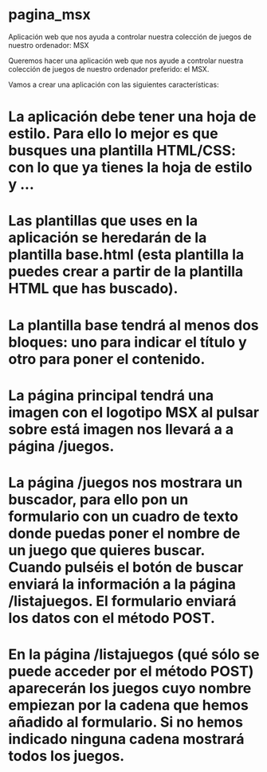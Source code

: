 # pagina_msx
Aplicación web que nos ayuda a controlar nuestra colección de juegos de nuestro ordenador: MSX

Queremos hacer una aplicación web que nos ayude a controlar nuestra colección de juegos de nuestro ordenador preferido: el MSX.

Vamos a crear una aplicación con las siguientes características:

# La aplicación debe tener una hoja de estilo. Para ello lo mejor es que busques una plantilla HTML/CSS: con lo que ya tienes la hoja de estilo y ...
# Las plantillas que uses en la aplicación se heredarán de la plantilla base.html (esta plantilla la puedes crear a partir de la plantilla HTML que has buscado).
# La plantilla base tendrá al menos dos bloques: uno para indicar el título y otro para poner el contenido.
# La página principal tendrá una imagen con el logotipo MSX al pulsar sobre está imagen  nos llevará a a página /juegos.
# La página /juegos nos mostrara un buscador, para ello pon un formulario con un cuadro de texto donde puedas poner el nombre de un juego que quieres buscar. Cuando pulséis el botón de buscar enviará la información a la página /listajuegos. El formulario enviará los datos con el método POST.
# En la página /listajuegos (qué sólo se puede acceder por el método POST) aparecerán los juegos cuyo nombre empiezan por la cadena que hemos añadido al formulario. Si no hemos indicado ninguna cadena mostrará todos los juegos.